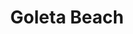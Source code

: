 ---
title: "Goleta Beach"
hashtag: goleta-beach
layout: hashtag
tags:
  - beach
  - Santa Barbara
  - California
---